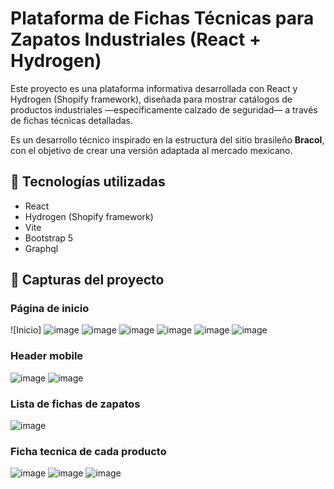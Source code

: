 # Plataforma de Fichas Técnicas para Zapatos Industriales (React + Hydrogen)

Este proyecto es una plataforma informativa desarrollada con React y Hydrogen (Shopify framework), diseñada para mostrar catálogos de productos industriales —específicamente calzado de seguridad— a través de fichas técnicas detalladas. 

Es un desarrollo técnico inspirado en la estructura del sitio brasileño **Bracol**, con el objetivo de crear una versión adaptada al mercado mexicano.

## 🚀 Tecnologías utilizadas

- React
- Hydrogen (Shopify framework)
- Vite
- Bootstrap 5
- Graphql

## 📸 Capturas del proyecto

### Página de inicio

![Inicio] ![image](https://github.com/user-attachments/assets/829734ac-c1f5-4758-a080-ab6a7ceb54ab)
![image](https://github.com/user-attachments/assets/86455817-a405-45cc-bcf9-c6f7b5c9b1a1)
![image](https://github.com/user-attachments/assets/f3b991cf-dc03-4970-81a8-a11f2b9c0581)
![image](https://github.com/user-attachments/assets/608bb508-d3fe-4723-92ab-368808b2c259)
![image](https://github.com/user-attachments/assets/a521c699-b803-4af9-8989-c3a18ea3bb7d)
![image](https://github.com/user-attachments/assets/5705792a-7f4a-4247-b71d-82595b7d33e7)

### Header mobile

![image](https://github.com/user-attachments/assets/53bf1433-ed28-4f57-af49-105f8f4a9d87)
![image](https://github.com/user-attachments/assets/753b0a57-1574-4f6f-8c03-df18ea3f00d6)

### Lista de fichas de zapatos

![image](https://github.com/user-attachments/assets/2e587471-8419-4f54-84f4-dad187f68504)

### Ficha tecnica de cada producto

![image](https://github.com/user-attachments/assets/e760883a-ade5-4233-bb8f-68284959e78b)
![image](https://github.com/user-attachments/assets/0ff856f5-940c-42a3-b3a0-209b866226ea)
![image](https://github.com/user-attachments/assets/8470b22f-5799-4b97-8688-ba703d9fee79)





